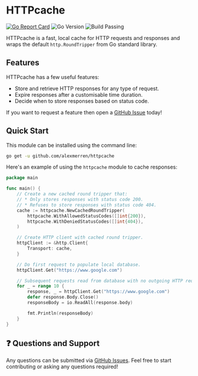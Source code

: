 # HTTPcache

[![Go Report Card](https://goreportcard.com/badge/github.com/alexmerren/httpcache)](https://goreportcard.com/report/github.com/alexmerren/httpcache)
![Go Version](https://img.shields.io/badge/go%20version-%3E=1.21-61CFDD.svg?style=flat-square)
![Build Passing](https://github.com/alexmerren/httpcache/actions/workflows/go.yml/badge.svg)

HTTPcache is a fast, local cache for HTTP requests and responses and wraps the default `http.RoundTripper` from Go standard library.

## Features

HTTPcache has a few useful features:

* Store and retrieve HTTP responses for any type of request.
* Expire responses after a customisable time duration.
* Decide when to store responses based on status code.

If you want to request a feature then open a [GitHub Issue](https://www.github.com/alexmerren/httpcache/issues) today!

## Quick Start

This module can be installed using the command line:

```bash
go get -u github.com/alexmerren/httpcache
```

Here's an example of using the `httpcache` module to cache responses:

```go
package main

func main() {
    // Create a new cached round tripper that:
    // * Only stores responses with status code 200.
    // * Refuses to store responses with status code 404. 
    cache := httpcache.NewCachedRoundTripper(
        httpcache.WithAllowedStatusCodes([]int{200}),
        httpcache.WithDeniedStatusCodes([]int{404}),
    )

    // Create HTTP client with cached round tripper.
    httpClient := &http.Client{
        Transport: cache,
    }

    // Do first request to populate local database.
    httpClient.Get("https://www.google.com") 

    // Subsequent requests read from database with no outgoing HTTP request.
    for _ = range 10 {
        response, _ = httpClient.Get("https://www.google.com")
        defer response.Body.Close()
        responseBody = io.ReadAll(response.body)

        fmt.Println(responseBody)
    }
}
```

## ❓ Questions and Support

Any questions can be submitted via [GitHub Issues](https://www.github.com/alexmerren/httpcache/issues). Feel free to start contributing or asking any questions required!
